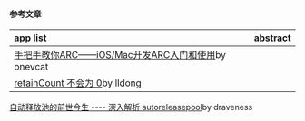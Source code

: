 
#### 参考文章
app list | abstract
:-- | ---
[手把手教你ARC——iOS/Mac开发ARC入门和使用](https://onevcat.com/2012/06/arc-hand-by-hand/)by onevcat|
[retainCount 不会为 0](http://lldong.github.io/2011/10/20/retain-count.html)by lldong|
[自动释放池的前世今生 ---- 深入解析 autoreleasepool](https://draveness.me/autoreleasepool)by draveness
